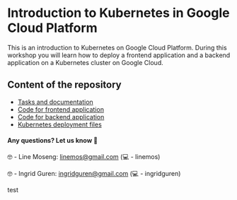 # Introduction to Kubernetes in Google Cloud Platform 

This is an introduction to Kubernetes on Google Cloud Platform.
During this workshop you will learn how to deploy a frontend application and a backend application on a Kubernetes cluster on Google Cloud.


## Content of the repository
 - [Tasks and documentation](https://linemos.github.io/kubernetes-intro/)
 - [Code for frontend application](frontend/)
 - [Code for backend application](backend/)
 - [Kubernetes deployment files](yaml/)

#### Any questions? Let us know 🎉

🤓 - Line Moseng: linemos@gmail.com (💻 - linemos)

🤓 - Ingrid Guren: ingridguren@gmail.com (💻 - ingridguren)

test
